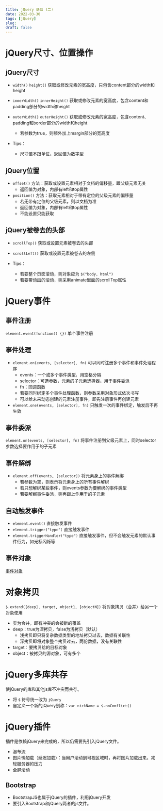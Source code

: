 ```yaml
---
title: jQuery 基础 (二)
date: 2022-03-30
tags: [jQuery]
slug: 
draft: false
---
```


# jQuery尺寸、位置操作

## jQuery尺寸

- `width()` `height()` 获取或修改元素的宽高度，只包含content部分的width和height
- `innerWidth()` `innerHeight()` 获取或修改元素的宽高度，包含content和padding部分的width和height
- `outerWidth()` `outerHeight()` 获取或修改元素的宽高度，包含content、padding和border部分的width和height
    - 若参数为true，则额外加上margin部分的宽高度

- Tips：
    - 尺寸值不跟单位，返回值为数字型

## jQuery位置

- `offset()` 方法：获取或设置元素相对于文档的偏移量，跟父级元素无关
    - 返回值为对象，内部有left和top属性
- `position()` 方法：获取元素相对于带有定位的父级元素的偏移量
    - 若无带有定位的父级元素，则以文档为准
    - 返回值为对象，内部有left和top属性
    - 不能设置只能获取

## jQuery被卷去的头部

- `scrollTop()` 获取或设置元素被卷去的头部
- `scrollLeft()` 获取或设置元素被卷去的左侧

- Tips：
    - 若要整个页面滚动，则对象应为 `$("body, html")`
    - 若要带动画的滚动，则采用animate里面的scrollTop属性

# jQuery事件

## 事件注册

`element.event(function() {})` 单个事件注册

## 事件处理

- `element.on(events, [selector], fn)` 可以同时注册多个事件和事件处理程序
    - events：一个或多个事件类型，用空格分隔
    - selector：可选参数，元素的子元素选择器，用于事件委派
    - fn：回调函数
    - 若要同时绑定多个事件处理函数，则参数采用对象形式依次书写
    - 可以给未来动态创建的元素注册事件，即先注册事件再创建元素
- `element.one(events, [selector], fn)` 只触发一次的事件绑定，触发后不再生效

## 事件委派

`element.on(events, [selector], fn)` 将事件注册到父级元素上，同时selector参数选择要作用于的子元素

## 事件解绑

- `element.off(events, [selector])` 将元素身上的事件解绑
    - 若参数为空，则表示将元素身上的所有事件解绑
    - 若只想解绑某些事件，则events参数为要解绑的事件类型
    - 若要解绑事件委派，则再跟上作用于的子元素

## 自动触发事件

- `element.event()` 直接触发事件
- `element.trigger("type")` 直接触发事件
- `element.triggerHandler("type")` 直接触发事件，但不会触发元素的默认事件行为，如光标闪烁等

## 事件对象

[事件对象](JavaScript%E8%BF%9B%E9%98%B6DOM%EF%BC%88%E4%BA%8C%EF%BC%89%204e89dcfed9694d0fbe44ce86e315e7b3.md) 

# 对象拷贝

`$.extend([deep], target, object1, [objectN])` 将对象拷贝（合并）给另一个对象使用

- 实为合并，即有冲突的会被新的覆盖
- deep：true为深拷贝，false为浅拷贝（默认）
    - 浅拷贝即只将复杂数据类型的地址拷贝过去，数据有关联性
    - 深拷贝即将对象整个拷贝过去，两份数据，没有关联性
- target：要拷贝给的目标对象
- object：被拷贝的源对象，可有多个

# jQuery多库共存

使jQuery的库和其他js库不冲突而共存。

- 将 `$` 符号统一改为 `jQuery`
- 自定义一个新的jQuery别称：`var nickName = $.noConflict()`

# jQuery插件

插件是依赖jQuery来完成的，所以仍需要先引入jQuery文件。

- 瀑布流
- 图片懒加载（延迟加载）：当用户滚动到可视区域时，再将图片加载出来。减轻服务器的压力
- 全屏滚动

## Bootstrap

- BootstrapJS也属于jQuery的插件，利用jQuery开发
- 要引入Bootstrap和jQuery两者的js文件。